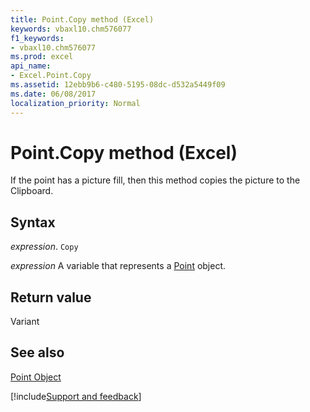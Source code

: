 ```yaml
---
title: Point.Copy method (Excel)
keywords: vbaxl10.chm576077
f1_keywords:
- vbaxl10.chm576077
ms.prod: excel
api_name:
- Excel.Point.Copy
ms.assetid: 12ebb9b6-c480-5195-08dc-d532a5449f09
ms.date: 06/08/2017
localization_priority: Normal
---
```



# Point.Copy method (Excel)

If the point has a picture fill, then this method copies the picture to the Clipboard.


## Syntax

_expression_. `Copy`

_expression_ A variable that represents a [Point](Excel.Point-graph-object.md) object.


## Return value

Variant


## See also


[Point Object](Excel.Point(object).md)

[!include[Support and feedback](~/includes/feedback-boilerplate.md)]